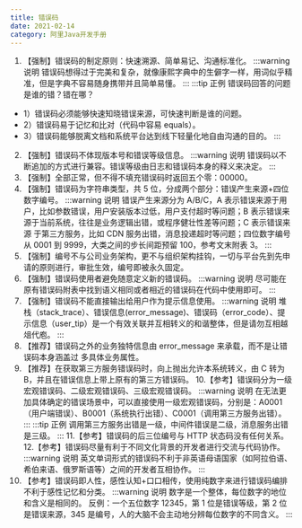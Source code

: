 ```yaml
---
title: 错误码
date: 2021-02-14
category: 阿里Java开发手册
---
```


1. 【强制】错误码的制定原则：快速溯源、简单易记、沟通标准化。
:::warning 说明
错误码想得过于完美和复杂，就像康熙字典中的生僻字一样，用词似乎精准，但是字典不容易随身携带并且简单易懂。
:::
:::tip 正例
错误码回答的问题是谁的错？错在哪？
- 1）错误码必须能够快速知晓错误来源，可快速判断是谁的问题。
- 2）错误码易于记忆和比对（代码中容易 equals）。
- 3）错误码能够脱离文档和系统平台达到线下轻量化地自由沟通的目的。
:::
2. 【强制】错误码不体现版本号和错误等级信息。
:::warning 说明
错误码以不断追加的方式进行兼容。错误等级由日志和错误码本身的释义来决定。
:::
3. 【强制】全部正常，但不得不填充错误码时返回五个零：00000。
4. 【强制】错误码为字符串类型，共 5 位，分成两个部分：错误产生来源+四位数字编号。
:::warning 说明
错误产生来源分为 A/B/C，A 表示错误来源于用户，比如参数错误，用户安装版本过低，用户支付超时等问题；B 表示错误来源于当前系统，往往是业务逻辑出错，或程序健壮性差等问题；C 表示错误来源
于第三方服务，比如 CDN 服务出错，消息投递超时等问题；四位数字编号从 0001 到 9999，大类之间的步长间距预留 100，参考文末附表 3。
:::
5. 【强制】编号不与公司业务架构，更不与组织架构挂钩，一切与平台先到先申请的原则进行，审批生效，编号即被永久固定。
6. 【强制】错误码使用者避免随意定义新的错误码。
:::warning 说明
尽可能在原有错误码附表中找到语义相同或者相近的错误码在代码中使用即可。
:::
7. 【强制】错误码不能直接输出给用户作为提示信息使用。
:::warning 说明
堆栈（stack_trace）、错误信息(error_message)、错误码（error_code）、提示信息（user_tip）是一个有效关联并互相转义的和谐整体，但是请勿互相越俎代庖。
:::
8. 【推荐】错误码之外的业务独特信息由 error_message 来承载，而不是让错误码本身涵盖过
多具体业务属性。
9. 【推荐】在获取第三方服务错误码时，向上抛出允许本系统转义，由 C 转为 B，并且在错误信息上带上原有的第三方错误码。
10.【参考】错误码分为一级宏观错误码、二级宏观错误码、三级宏观错误码。
:::warning 说明
在无法更加具体确定的错误场景中，可以直接使用一级宏观错误码，分别是：A0001（用户端错误）、B0001（系统执行出错）、C0001（调用第三方服务出错）。
:::
:::tip 正例
调用第三方服务出错是一级，中间件错误是二级，消息服务出错是三级。
:::
11.【参考】错误码的后三位编号与 HTTP 状态码没有任何关系。
12.【参考】错误码尽量有利于不同文化背景的开发者进行交流与代码协作。
:::warning 说明
英文单词形式的错误码不利于非英语母语国家（如阿拉伯语、希伯来语、俄罗斯语等）之间的开发者互相协作。
:::
13. 【参考】错误码即人性，感性认知+口口相传，使用纯数字来进行错误码编排不利于感性记忆和分类。
:::warning 说明
数字是一个整体，每位数字的地位和含义是相同的。 反例：一个五位数字 12345，第 1 位是错误等级，第 2 位是错误来源，345 是编号，人的大脑不会主动地分辨每位数字的不同含义。
:::